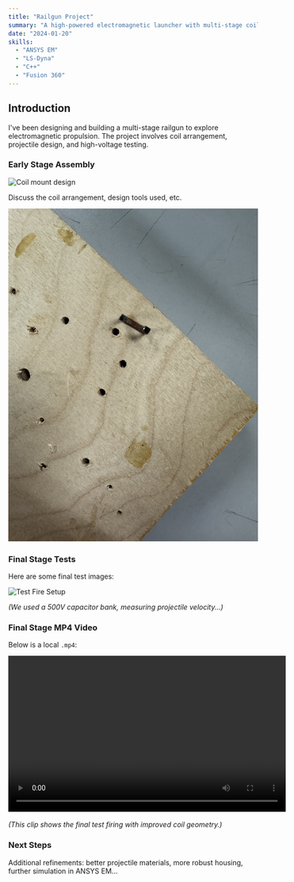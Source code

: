 ```yaml
---
title: "Railgun Project"
summary: "A high-powered electromagnetic launcher with multi-stage coils."
date: "2024-01-20"
skills:
  - "ANSYS EM"
  - "LS-Dyna"
  - "C++"
  - "Fusion 360"
---
```


## Introduction

I've been designing and building a multi-stage railgun to explore electromagnetic propulsion. 
The project involves coil arrangement, projectile design, and high-voltage testing.

### Early Stage Assembly

![Coil mount design](/content/portfolio/engineering/projects/railgun/images/IMG_4963.jpg)

Discuss the coil arrangement, design tools used, etc.

![Another angle](./images/IMG_4945.jpg)

### Final Stage Tests

Here are some final test images:

![Test Fire Setup](./images/Final%20Stage/IMG_4979.jpg)

*(We used a 500V capacitor bank, measuring projectile velocity...)*

### Final Stage MP4 Video

Below is a local `.mp4`:

<video width="560" height="315" controls>
  <source src="./images/Final%20Stage/IMG_4984.mp4" type="video/mp4" />
  Your browser does not support the video tag.
</video>

*(This clip shows the final test firing with improved coil geometry.)*

### Next Steps

Additional refinements: better projectile materials, more robust housing, further simulation in ANSYS EM...
